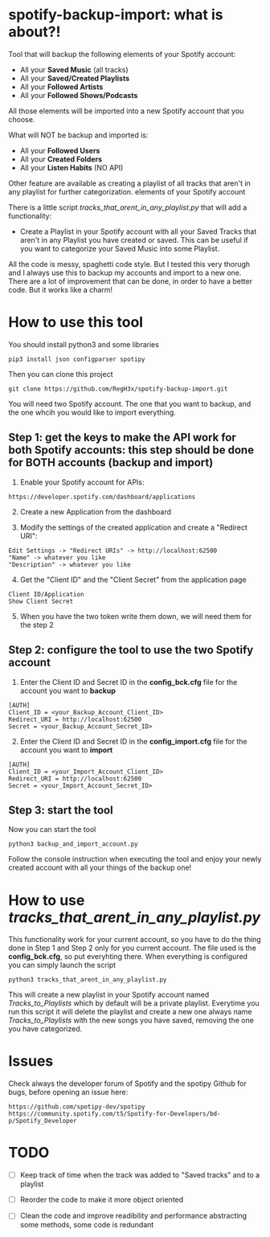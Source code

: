 
# spotify-backup-import: what is about?!

Tool that will backup the following elements of your Spotify account: 
* All your **Saved Music** (all tracks)
* All your **Saved/Created Playlists**
* All your **Followed Artists**
* All your **Followed Shows/Podcasts**

All those elements will be imported into a new Spotify account that you choose.

What will NOT be backup and imported is:
* All your **Followed Users**
* All your **Created Folders**
* All your **Listen Habits** (NO API)

Other feature are available as creating a playlist of all tracks that aren't in any playlist for further categorization.
elements of your Spotify account

There is a little script *tracks_that_arent_in_any_playlist.py* that will add a functionality:
* Create a Playlist in your Spotify account with all your Saved Tracks that aren't in any Playlist you have created or saved. This can be useful if you want to categorize your Saved Music into some Playlist.

All the code is messy, spaghetti code style. But I tested this very thorugh and I always use this to backup my accounts and import to a new one. There are a lot of improvement that can be done, in order to have a better code. But it works like a charm!


# How to use this tool

You should install python3 and some libraries
```
pip3 install json configparser spotipy
```

Then you can clone this project
```
git clone https://github.com/RegH3x/spotify-backup-import.git
```

You will need two Spotify account. The one that you want to backup, and the one whcih you would like to import everything.


## Step 1: get the keys to make the API work for both Spotify accounts: this step should be done for BOTH accounts (backup and import)

1. Enable your Spotify account for APIs: 
```
https://developer.spotify.com/dashboard/applications
```
        
2. Create a new Application from the dashboard

3. Modify the settings of the created application and create a "Redirect URI":
```
Edit Settings -> "Redirect URIs" -> http://localhost:62500
"Name" -> whatever you like
"Description" -> whatever you like
```

4. Get the "Client ID" and the "Client Secret" from the application page
```
Client ID/Application
Show Client Secret
```

5. When you have the two token write them down, we will need them for the step 2
 

## Step 2: configure the tool to use the two Spotify account

1. Enter the Client ID and Secret ID in the **config_bck.cfg** file for the account you want to **backup**
```
[AUTH]
Client_ID = <your_Backup_Account_Client_ID>
Redirect_URI = http://localhost:62500
Secret = <your_Backup_Account_Secret_ID>
```

2. Enter the Client ID and Secret ID in the **config_import.cfg** file for the account you want to **import**
```
[AUTH]
Client_ID = <your_Import_Account_Client_ID>
Redirect_URI = http://localhost:62500
Secret = <your_Import_Account_Secret_ID>
```


## Step 3: start the tool

Now you can start the tool
```
python3 backup_and_import_account.py
```

Follow the console instruction when executing the tool and enjoy your newly created account with all your things of the backup one!

# How to use *tracks_that_arent_in_any_playlist.py*

This functionality work for your current account, so you have to do the thing done in Step 1 and Step 2 only for you current account. The file used is the **config_bck.cfg**, so put everyhting there.
When everything is configured you can simply launch the script
```
python3 tracks_that_arent_in_any_playlist.py
```

This will create a new playlist in your Spotify account named *Tracks_to_Playlists* which by default will be a private playlist.
Everytime you run this script it will delete the playlist and create a new one always name *Tracks_to_Playlists* with the new songs you have saved, removing the one you have categorized.

# Issues

Check always the developer forum of Spotify and the spotipy Github for bugs, before opening an issue here:
```
https://github.com/spotipy-dev/spotipy
https://community.spotify.com/t5/Spotify-for-Developers/bd-p/Spotify_Developer
```

# TODO

- [ ] Keep track of time when the track was added to "Saved tracks" and to a playlist
- [ ] Reorder the code to make it more object oriented
- [ ] Clean the code and improve readibility and performance abstracting some methods, some code is redundant


